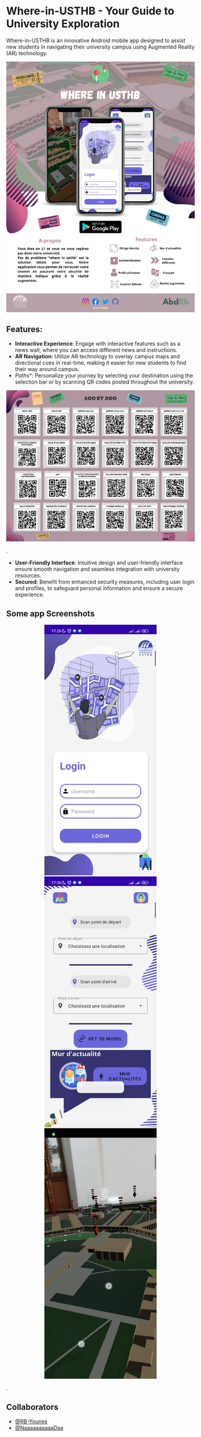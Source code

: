#    Where-in-USTHB - Your Guide to University Exploration

Where-in-USTHB  is an innovative Android mobile app designed to assist new students in navigating their university campus using Augmented Reality (AR) technology.
<p align="center">
  <img width= 800; src="poster (1).png">
</p>

## Features:
- **Interactive Experience**: Engage with interactive features such as a news wall, where you can access different news and instructions.
- **AR Navigation**: Utilize AR technology to overlay campus maps and directional cues in real-time, making it easier for new students to find their way around campus.
- *Paths**: Personalize your journey by selecting your destination using the selection bar or by scanning QR codes posted throughout the university.
<p align="center">
  <img width= 600; src="QR codes liste.png">
</p>.


- **User-Friendly Interface**: Intuitive design and user-friendly interface ensure smooth navigation and seamless integration with university resources.
- **Secured**: Benefit from enhanced security measures, including user login and profiles, to safeguard personal information and ensure a secure experience.


## Some app Screenshots
<p align="center">
  <img width= 300; src="Screenshots/1.jpg">
  <img width= 300; src="Screenshots/4.jpg">
  <img width= 300; src="Screenshots/3.jpg">
</p>.

## Collaborators

- [@RB-Younes](https://github.com/RB-Younes)
- [@NaaaaaaaaaaDaa](https://github.com/NaaaaaaaaaaDaa)
